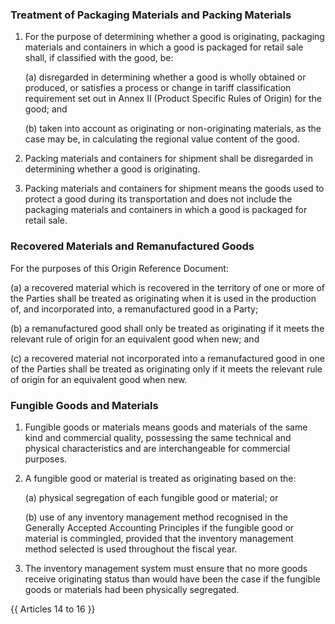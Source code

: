 ### Treatment of Packaging Materials and Packing Materials

1. For the purpose of determining whether a good is originating, packaging materials and containers in which a good is packaged for retail sale shall, if classified with the good, be:

    (a) disregarded in determining whether a good is wholly obtained or produced, or satisfies a process or change in tariff classification requirement set out in Annex II (Product Specific Rules of Origin) for the good; and

    (b) taken into account as originating or non-originating materials, as the case may be, in calculating the regional value content of the good.

2. Packing materials and containers for shipment shall be disregarded in determining whether a good is originating.

3. Packing materials and containers for shipment means the goods used to protect a good during its transportation and does not include the packaging materials and containers in which a good is packaged for retail sale.

### Recovered Materials and Remanufactured Goods

For the purposes of this Origin Reference Document:

  (a) a recovered material which is recovered in the territory of one or more of the Parties shall be treated as originating when it is used in the production of, and incorporated into, a remanufactured good in a Party;

  (b) a remanufactured good shall only be treated as originating if it meets the relevant rule of origin for an equivalent good when new; and

  (c) a recovered material not incorporated into a remanufactured good in one of the Parties shall be treated as originating only if it meets the relevant rule of origin for an equivalent good when new.

### Fungible Goods and Materials

1. Fungible goods or materials means goods and materials of the same kind and commercial quality, possessing the same technical and physical characteristics and are interchangeable for commercial purposes.

2. A fungible good or material is treated as originating based on the:

    (a) physical segregation of each fungible good or material; or

    (b) use of any inventory management method recognised in the Generally Accepted Accounting Principles if the fungible good or material is commingled, provided that the inventory management method selected is used throughout the fiscal year.

3. The inventory management system must ensure that no more goods receive originating status than would have been the case if the fungible goods or materials had been physically segregated.

{{ Articles 14 to 16 }}
